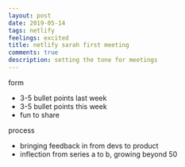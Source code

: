 ```yaml
---
layout: post
date: 2019-05-14
tags: netlify
feelings: excited
title: netlify sarah first meeting
comments: true
description: setting the tone for meetings
---
```



form

- 3-5 bullet points last week
- 3-5 bullet points this week
- fun to share

process

- bringing feedback in from devs to product
- inflection from series a to b, growing beyond 50
